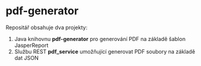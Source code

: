 # pdf-generator

Repositář obsahuje dva projekty: 

1. Java knihovnu __pdf-generator__ pro generování PDF na základě šablon JasperReport
2. Službu REST __pdf_service__ umožňující generovat PDF soubory na základě dat JSON
